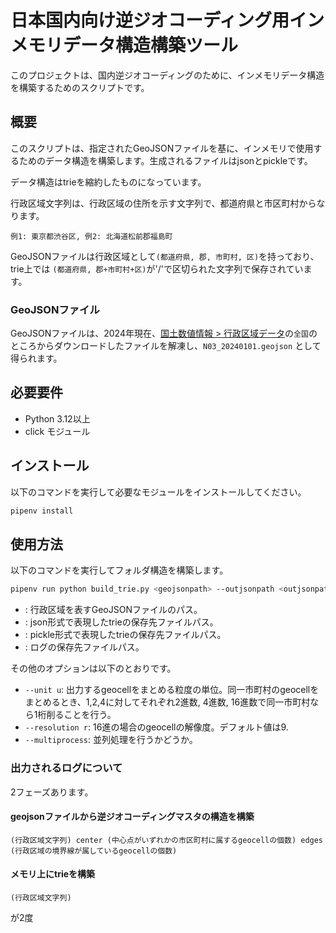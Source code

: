 # 日本国内向け逆ジオコーディング用インメモリデータ構造構築ツール

このプロジェクトは、国内逆ジオコーディングのために、インメモリデータ構造を構築するためのスクリプトです。

## 概要

このスクリプトは、指定されたGeoJSONファイルを基に、インメモリで使用するためのデータ構造を構築します。生成されるファイルはjsonとpickleです。

データ構造はtrieを縮約したものになっています。

行政区域文字列は、行政区域の住所を示す文字列で、都道府県と市区町村からなります。
```
例1: 東京都渋谷区, 例2: 北海道松前郡福島町
```
GeoJSONファイルは行政区域として`(都道府県, 郡, 市町村, 区)`を持っており、 trie上では `(都道府県, 郡+市町村+区)`が'/'で区切られた文字列で保存されています。

### GeoJSONファイル

GeoJSONファイルは、2024年現在、[国土数値情報 > 行政区域データ](https://nlftp.mlit.go.jp/ksj/gml/datalist/KsjTmplt-N03-2024.html)の`全国`のところからダウンロードしたファイルを解凍し、`N03_20240101.geojson` として得られます。

## 必要要件
- Python 3.12以上
- click モジュール

## インストール
以下のコマンドを実行して必要なモジュールをインストールしてください。
```bash
pipenv install
```

## 使用方法

以下のコマンドを実行してフォルダ構造を構築します。
```bash
pipenv run python build_trie.py <geojsonpath> --outjsonpath <outjsonpath> --outpicklepath <outpicklepath> | tee <logpath>
```
- <geojsonpath>: 行政区域を表すGeoJSONファイルのパス。
- <outjsonpath>: json形式で表現したtrieの保存先ファイルパス。
- <outpicklepath>: pickle形式で表現したtrieの保存先ファイルパス。
- <logpath>: ログの保存先ファイルパス。

その他のオプションは以下のとおりです。
- `--unit u`: 出力するgeocellをまとめる粒度の単位。同一市町村のgeocellをまとめるとき、1,2,4に対してそれぞれ2進数, 4進数, 16進数で同一市町村なら1桁削ることを行う。
- `--resolution r`: 16進の場合のgeocellの解像度。デフォルト値は9.
- `--multiprocess`: 並列処理を行うかどうか。

### 出力されるログについて

2フェーズあります。

#### geojsonファイルから逆ジオコーディングマスタの構造を構築
```
(行政区域文字列) center (中心点がいずれかの市区町村に属するgeocellの個数) edges (行政区域の境界線が属しているgeocellの個数)
```

#### メモリ上にtrieを構築
```
(行政区域文字列)
```
が2度
